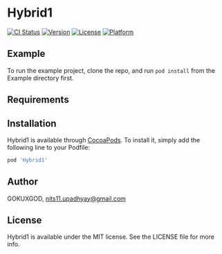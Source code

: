 # Hybrid1

[![CI Status](https://img.shields.io/travis/GOKUXGOD/Hybrid1.svg?style=flat)](https://travis-ci.org/GOKUXGOD/Hybrid1)
[![Version](https://img.shields.io/cocoapods/v/Hybrid1.svg?style=flat)](https://cocoapods.org/pods/Hybrid1)
[![License](https://img.shields.io/cocoapods/l/Hybrid1.svg?style=flat)](https://cocoapods.org/pods/Hybrid1)
[![Platform](https://img.shields.io/cocoapods/p/Hybrid1.svg?style=flat)](https://cocoapods.org/pods/Hybrid1)

## Example

To run the example project, clone the repo, and run `pod install` from the Example directory first.

## Requirements

## Installation

Hybrid1 is available through [CocoaPods](https://cocoapods.org). To install
it, simply add the following line to your Podfile:

```ruby
pod 'Hybrid1'
```

## Author

GOKUXGOD, nits11.upadhyay@gmail.com

## License

Hybrid1 is available under the MIT license. See the LICENSE file for more info.
